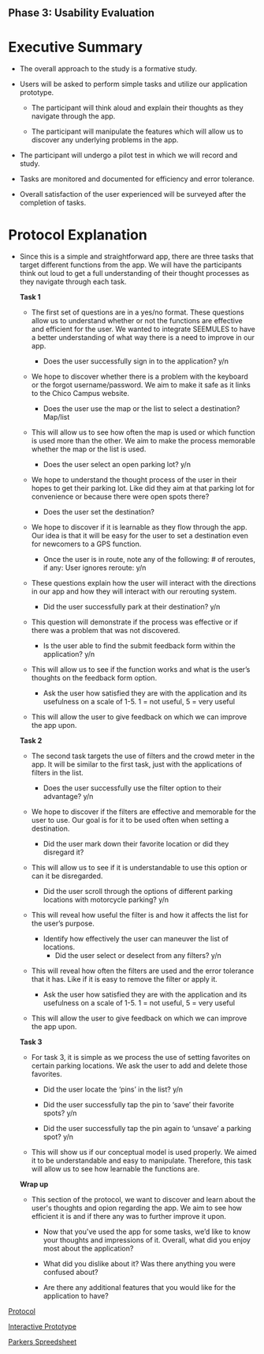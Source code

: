 ## Phase 3: Usability Evaluation

# Executive Summary

  * The overall approach to the study is a formative study. 
  
  * Users will be asked to perform simple tasks and utilize our application prototype.
   
    - The participant will think aloud and explain their thoughts as they navigate through the app.
 
    - The participant will manipulate the features which will allow us to discover any underlying problems in the app. 
    
  * The participant will undergo a pilot test in which we will record and study.
   
  * Tasks are monitored and documented for efficiency and error tolerance. 
   
  * Overall satisfaction of the user experienced will be surveyed after the completion of tasks.


# Protocol Explanation

* Since this is a simple and straightforward app, there are three tasks that target different functions from the app. We will have the participants think out loud to get a full understanding of their thought processes as they navigate through each task. 
  
  **Task 1** 
  
  * The first set of questions are in a yes/no format. These questions allow us to understand whether or not the functions are effective and efficient for the user. We wanted to integrate SEEMULES to have a better understanding of what way there is a need to improve in our app.

    - Does the user successfully sign in to the application? y/n

   * We hope to discover whether there is a problem with the keyboard or the forgot username/password. We aim to make it safe as it links to the Chico Campus website.
   
     - Does the user use the map or the list to select a destination? Map/list
   
   * This will allow us to see how often the map is used or which function is used more than the other. We aim to make the process memorable whether the map or the list is used. 

      - Does the user select an open parking lot? y/n

    * We hope to understand the thought process of the user in their hopes to get their parking lot. Like did they aim at that parking lot for convenience or because there were open spots there?

      - Does the user set the destination?

    * We hope to discover if it is learnable as they flow through the app. Our idea is that it will be easy for the user to set a destination even for newcomers to a GPS function. 

      - Once the user is in route, note any of the following:
			# of reroutes, if any: 
			User ignores reroute: y/n
      
    * These questions explain how the user will interact with the directions in our app and how they will interact with our rerouting system. 

      - Did the user successfully park at their destination? y/n

    * This question will demonstrate if the process was effective or if there was a problem that was not discovered.

      - Is the user able to find the submit feedback form within the application? y/n

    * This will allow us to see if the function works and what is the user’s thoughts on the feedback form option.

      - Ask the user how satisfied they are with the application and its usefulness on a scale of 1-5. 1 = not useful, 5 = very useful

    * This will allow the user to give feedback on which we can improve the app upon.

    **Task 2**

    * The second task targets the use of filters and the crowd meter in the app. It will be similar to the first task, just with the applications of filters in the list.

      - Does the user successfully use the filter option to their advantage? y/n

    * We hope to discover if the filters are effective and memorable for the user to use. Our goal is for it to be used often when setting a destination.

      - Did the user mark down their favorite location or did they disregard it?

    * This will allow us to see if it is understandable to use this option or can it be disregarded.

      - Did the user scroll through the options of different parking locations with motorcycle parking? y/n

    * This will reveal how useful the filter is and how it affects the list for the user’s purpose.

      - Identify how effectively the user can maneuver the list of locations.
      	- Did the user select or deselect from any filters? y/n

    * This will reveal how often the filters are used and the error tolerance that it has. Like if it is easy to remove the filter or apply it.

      - Ask the user how satisfied they are with the application and its usefulness on a scale of 1-5. 1 = not useful, 5 = very useful

    * This will allow the user to give feedback on which we can improve the app upon.

    **Task 3**
    
    * For task 3, it is simple as we process the use of setting favorites on certain parking locations. We ask the user to add and delete those favorites. 

      - Did the user locate the ‘pins’ in the list? y/n

      - Did the user successfully tap the pin to ‘save’ their favorite spots? y/n

      - Did the user successfully tap the pin again to ‘unsave’ a parking spot? y/n

    * This will show us if our conceptual model is used properly. We aimed it to be understandable and easy to manipulate. Therefore, this task will allow us to see how learnable the functions are.
   
   **Wrap up** 
   
   * This section of the protocol, we want to discover and learn about the user's thoughts and opion regarding the app. We aim to see how efficient it is and if there any was to further improve it upon. 
   
     - Now that you've used the app for some tasks, we’d like to know your thoughts and impressions of it. Overall, what did you enjoy most about the application?

     - What did you dislike about it? Was there anything you were confused about?

     - Are there any additional features that you would like for the application to have? 

    

[Protocol](Protocol.pdf)

[Interactive Prototype](https://xd.adobe.com/view/ceb98465-76ee-499e-91b5-50ee09582c67-9bea/)

[Parkers Spreedsheet](https://docs.google.com/spreadsheets/d/12yHGA3Ege8eDmbjd4GPGJQnaZnRaHZbSGEpGW6VthMY/edit?usp=sharing)
